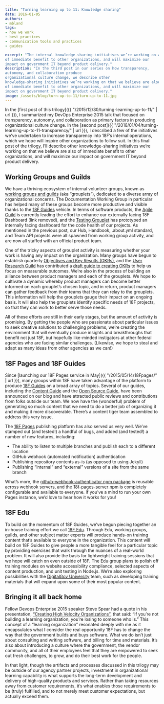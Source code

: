 ```yaml
---
title: "Turning learning up to 11: Knowledge sharing"
date: 2016-01-05
authors:
- mbland
tags:
- how we work
- best practices
- communication tools and practices
- guides

excerpt: "The internal knowledge-sharing initiatives we’re working on are also
of immediate benefit to other organizations, and will maximize our
impact on government IT beyond product delivery."
description: "In the third post in our series on how transparency,
autonomy, and collaboration produce
organizational culture change, we describe other
knowledge-sharing initiatives we’re working on that we believe are also
of immediate benefit to other organizations, and will maximize our
impact on government IT beyond product delivery."
image: /assets/blog/turn-up-to-11/turn-up-to-11.jpg
---
```


In the [first post of this
trilogy]({{ "/2015/12/30/turning-learning-up-to-11/" | url }}), I
summarized my DevOps Enterprise 2015 talk that focused on transparency,
autonomy, and collaboration as primary factors in producing
organizational culture change. In the [second post]({{ "/2016/01/04/turning-learning-up-to-11-transparency/" | url }}), I described a few of
the initiatives we’ve undertaken to increase transparency into 18F’s
internal operations, which we hope will inspire other organizations to
follow suit. In this final post of the trilogy, I’ll describe other
knowledge-sharing initiatives we’re working on that we believe are also
of immediate benefit to other organizations, and will maximize our
impact on government IT beyond product delivery.

Working Groups and Guilds
-------------------------

We have a thriving ecosystem of internal volunteer groups, known as
[working groups and guilds](https://pages.18f.gov/grouplet-playbook/)
(aka “grouplets”), dedicated to a diverse array of organizational
concerns. The Documentation Working Group in particular has helped many
of these groups become more productive and visible thanks to the [18F
Guides](https://guides.18f.gov/) vehicle. In terms of software
products, the [Agile Guild](https://pages.18f.gov/agile/) is currently
leading the effort to enhance our externally facing 18F
Dashboard (link removed), and the [Testing
Grouplet](https://pages.18f.gov/wg-testing/) has prototyped an
internally facing dashboard for the code health of our projects. As
mentioned in the previous post, our Hub, Handbook, .about.yml standard,
and Team API projects were all spawned from working group activity, and
are now all staffed with an official product team.

One of the tricky aspects of grouplet activity is measuring whether your
work is having any impact on the organization. Many groups have begun to
establish quarterly [Objectives and Key Results (OKRs)](https://pages.18f.gov/grouplet-playbook/processes-and-artifacts/#okrs),
and the [User Research
Guild](https://pages.18f.gov/lean-product-design/) has contributed a [draft
guide to creating OKRs](https://pages.18f.gov/objectives-and-key-results/) to help us focus on
measurable outcomes. We’re also in the process of building an alliance
between product managers and each of the grouplets. We hope to cultivate
a dynamic whereby product managers can become better informed on each
grouplet’s chosen topic, and in return, product managers can gather
feedback from their teams that they can relay to the grouplets. This
information will help the grouplets gauge their impact on an ongoing
basis. It will also help the grouplets identify specific needs of 18F
projects, so that they can work to better serve those needs.

All of these efforts are still in their early stages, but the amount of
activity is promising. By getting the people who are passionate about
particular issues to seek creative solutions to challenging problems,
we’re creating the environment that will eventually produce insights and
breakthroughs that benefit not just 18F, but hopefully like-minded
instigators at other federal agencies who are facing similar challenges.
(Likewise, we hope to steal and adapt as many ideas from other agencies
as we can!)

18F Pages and 18F Guides
------------------------

Since [launching our 18F Pages service in
May]({{ "/2015/05/14/18Fpages/" | url }}), many groups within 18F
have taken advantage of the platform to produce [18F
Guides](https://guides.18f.gov/) on a broad array of topics. Several of
our guides, including the [Content
Guide](https://pages.18f.gov/content-guide/) and the [Open Source
Guide](https://pages.18f.gov/open-source-guide/), have been announced
on our blog and have attracted public reviews and contributions from
folks outside our team. We now have the (wonderful) problem of
generating so much content that we need to do a better job of organizing
it and making it more discoverable. There’s a content tiger team
assembled to address this very issue.

The [18F Pages](https://pages.18f.gov/) publishing platform has also
served us very well. We’ve stamped out (and tested!) a handful of bugs,
and added (and tested!) a number of new features, including:

-   The ability to listen to multiple branches and publish each to a different location
-   GitHub webhook (automated notification) authentication
-   Publishing repository contents as-is (as opposed to using Jekyll)
-   Publishing “internal” and “external” versions of a site from the same branch

What’s more, the [github-webhook-authenticator npm
package](https://www.npmjs.com/package/github-webhook-validator) is
reusable across webhook servers, and the [18f-pages-server
npm](https://www.npmjs.com/package/18f-pages-server) is completely
configurable and available to everyone. If you’ve a mind to run your own
Pages instance, we’d love to hear how it works for you!

18F Edu
-------

To build on the momentum of 18F Guides, we’ve begun piecing together an
in-house training effort we call [18F
Edu](https://pages.18f.gov/edu/). Through Edu, working groups, guilds,
and other subject matter experts will produce hands-on training content
that’s available to everyone in the organization. This content will
build on 18F Guides to give people a more tangible feel for a particular
topic by providing exercises that walk through the nuances of a
real-world problem. It will also provide the basis for lightweight
training sessions that we hope will catch on even outside of 18F. The
Edu group plans to polish off training modules on website accessibility
compliance, selected aspects of content production, and unit testing in
Node.js. We’re also exploring possibilities with the [DigitalGov
University](https://www.digitalgov.gov/digitalgov-university/) team,
such as developing training materials that will expand upon some of
their most popular content.

Bringing it all back home
-------------------------

Fellow Devops Enterprise 2015 speaker Steve Spear had a quote in his
presentation, [“Creating High Velocity
Organizations”](https://www.youtube.com/watch?v=onwhZwroQHs), that
said: “If you’re not building a learning organization, you’re losing to
someone who is.” This concept of a “learning organization” resonated
deeply with me as it encapsulates what I consider the real opportunity
18F has to change the way that the government builds and buys software.
What we do isn’t just about consulting and writing software, and billing
for time and materials. It’s also about introducing a culture where the
government, the vendor community, and all of their employees feel that
they are empowered to seek out fresh challenges, to grow, and do their
best work for the people.

In that light, though the artifacts and processes discussed in this
trilogy may be outside of our agency partner projects, investment in
organizational learning capability is what supports the long-term
development and delivery of high-quality products and services. Rather
than taking resources away from customer requirements, it’s what enables
those requirements to be (truly) fulfilled, and to not merely meet
customer expectations, but actually exceed them.
